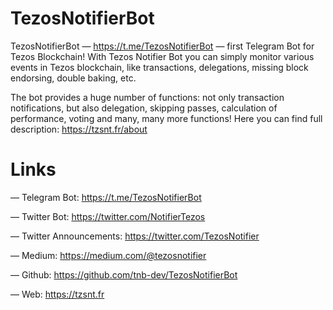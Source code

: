 # TezosNotifierBot

TezosNotifierBot — https://t.me/TezosNotifierBot — first Telegram Bot for Tezos Blockchain!
With Tezos Notifier Bot you can simply monitor various events in Tezos blockchain, like transactions, delegations, missing block endorsing, double baking, etc.

The bot provides a huge number of functions: not only transaction notifications, but also delegation, skipping passes, calculation of performance, voting and many, many more functions! Here you can find full description: https://tzsnt.fr/about

# Links

— Telegram Bot: https://t.me/TezosNotifierBot

— Twitter Bot: https://twitter.com/NotifierTezos

— Twitter Announcements: https://twitter.com/TezosNotifier

— Medium: https://medium.com/@tezosnotifier

— Github: https://github.com/tnb-dev/TezosNotifierBot

— Web: https://tzsnt.fr
